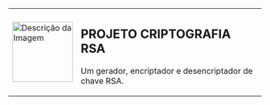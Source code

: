 <table>
  <tr>
    <td>
      <img src="https://github.com/user-attachments/assets/e1f0c3ad-6f3f-4d62-b60e-1125c1d4b26f" alt="Descrição da Imagem" width="120"/>
    </td>
    <td>
      <h2>PROJETO CRIPTOGRAFIA RSA</h2>
      <p>Um gerador, encriptador e desencriptador de chave RSA.</p>
    </td>
  </tr>
</table>
